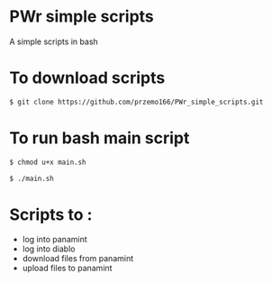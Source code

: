 # PWr simple scripts
A simple scripts in bash

# To download scripts 

```sh
$ git clone https://github.com/przemo166/PWr_simple_scripts.git
```

# To run bash main script
```sh
$ chmod u+x main.sh
```
```sh
$ ./main.sh
```
# Scripts to :
- log into panamint 
- log into diablo 
- download files from panamint 
- upload files to panamint
